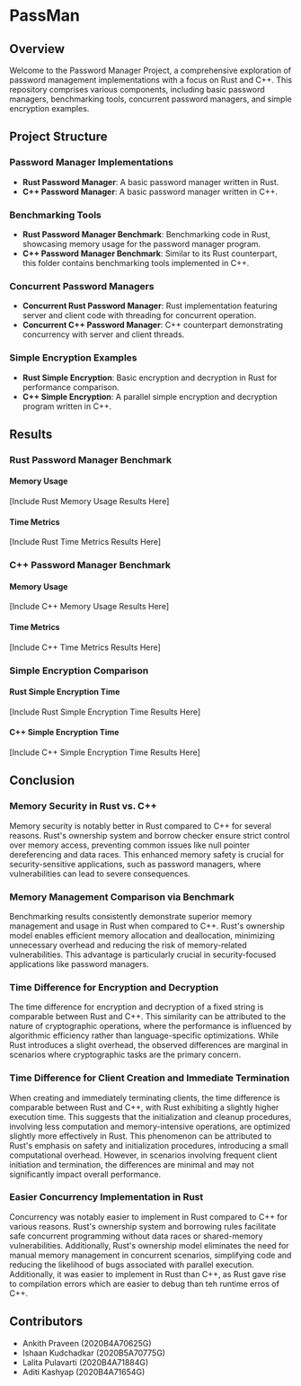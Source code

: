 # PassMan

## Overview

Welcome to the Password Manager Project, a comprehensive exploration of password management implementations with a focus on Rust and C++. This repository comprises various components, including basic password managers, benchmarking tools, concurrent password managers, and simple encryption examples.

## Project Structure

### Password Manager Implementations

- **Rust Password Manager**: A basic password manager written in Rust.
- **C++ Password Manager**: A basic password manager written in C++.

### Benchmarking Tools

- **Rust Password Manager Benchmark**: Benchmarking code in Rust, showcasing memory usage for the password manager program.
- **C++ Password Manager Benchmark**: Similar to its Rust counterpart, this folder contains benchmarking tools implemented in C++.

### Concurrent Password Managers

- **Concurrent Rust Password Manager**: Rust implementation featuring server and client code with threading for concurrent operation.
- **Concurrent C++ Password Manager**: C++ counterpart demonstrating concurrency with server and client threads.

### Simple Encryption Examples

- **Rust Simple Encryption**: Basic encryption and decryption in Rust for performance comparison.
- **C++ Simple Encryption**: A parallel simple encryption and decryption program written in C++.

## Results

### Rust Password Manager Benchmark

#### Memory Usage

[Include Rust Memory Usage Results Here]

#### Time Metrics

[Include Rust Time Metrics Results Here]

### C++ Password Manager Benchmark

#### Memory Usage

[Include C++ Memory Usage Results Here]

#### Time Metrics

[Include C++ Time Metrics Results Here]

### Simple Encryption Comparison

#### Rust Simple Encryption Time

[Include Rust Simple Encryption Time Results Here]

#### C++ Simple Encryption Time

[Include C++ Simple Encryption Time Results Here]

## Conclusion

### Memory Security in Rust vs. C++

Memory security is notably better in Rust compared to C++ for several reasons. Rust's ownership system and borrow checker ensure strict control over memory access, preventing common issues like null pointer dereferencing and data races. This enhanced memory safety is crucial for security-sensitive applications, such as password managers, where vulnerabilities can lead to severe consequences.

### Memory Management Comparison via Benchmark

Benchmarking results consistently demonstrate superior memory management and usage in Rust when compared to C++. Rust's ownership model enables efficient memory allocation and deallocation, minimizing unnecessary overhead and reducing the risk of memory-related vulnerabilities. This advantage is particularly crucial in security-focused applications like password managers.

### Time Difference for Encryption and Decryption

The time difference for encryption and decryption of a fixed string is comparable between Rust and C++. This similarity can be attributed to the nature of cryptographic operations, where the performance is influenced by algorithmic efficiency rather than language-specific optimizations. While Rust introduces a slight overhead, the observed differences are marginal in scenarios where cryptographic tasks are the primary concern.

### Time Difference for Client Creation and Immediate Termination

When creating and immediately terminating clients, the time difference is comparable between Rust and C++, with Rust exhibiting a slightly higher execution time. This suggests that the initialization and cleanup procedures, involving less computation and memory-intensive operations, are optimized slightly more effectively in Rust. This phenomenon can be attributed to Rust's emphasis on safety and initialization procedures, introducing a small computational overhead. However, in scenarios involving frequent client initiation and termination, the differences are minimal and may not significantly impact overall performance.

### Easier Concurrency Implementation in Rust

Concurrency was notably easier to implement in Rust compared to C++ for various reasons. Rust's ownership system and borrowing rules facilitate safe concurrent programming without data races or shared-memory vulnerabilities. Additionally, Rust's ownership model eliminates the need for manual memory management in concurrent scenarios, simplifying code and reducing the likelihood of bugs associated with parallel execution. Additionally, it was easier to implement in Rust than C++, as Rust gave rise to compilation errors which are easier to debug than teh runtime erros of C++.

## Contributors

- Ankith Praveen (2020B4A70625G)
- Ishaan Kudchadkar (2020B5A70775G)
- Lalita Pulavarti (2020B4A71884G)
- Aditi Kashyap (2020B4A71654G)
